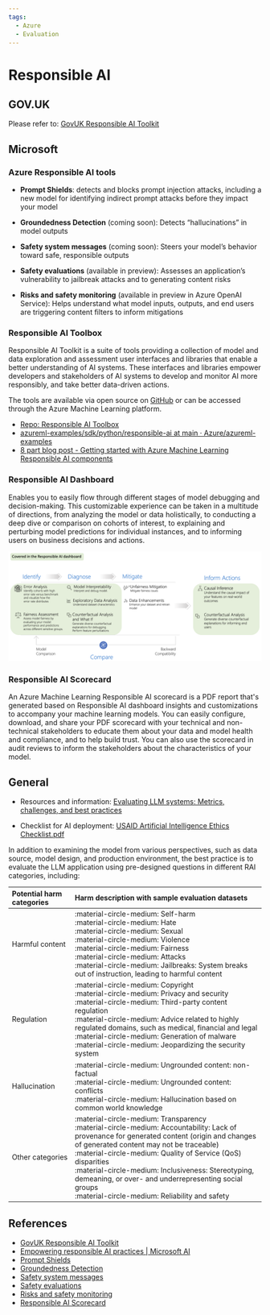 ```yaml
---
tags:
  - Azure
  - Evaluation
---
```


# Responsible AI

## GOV.UK

Please refer to: [GovUK Responsible AI Toolkit](https://www.gov.uk/government/collections/responsible-ai-toolkit)

## Microsoft

### Azure Responsible AI tools

- **Prompt Shields**: detects and blocks prompt injection attacks, including a new model for identifying indirect prompt attacks before they impact your model

- **Groundedness Detection** (coming soon): Detects “hallucinations” in model outputs

- **Safety system messages** (coming soon): Steers your model’s behavior toward safe, responsible outputs

- **Safety evaluations** (available in preview): Assesses an application’s vulnerability to jailbreak attacks and to generating content risks

- **Risks and safety monitoring** (available in preview in Azure OpenAI Service): Helps understand what model inputs, outputs, and end users are triggering content filters to inform mitigations
    
### Responsible AI Toolbox

Responsible AI Toolkit is a suite of tools providing a collection of model and data exploration and assessment user interfaces and libraries that enable a better understanding of AI systems. These interfaces and libraries empower developers and stakeholders of AI systems to develop and monitor AI more responsibly, and take better data-driven actions.

The tools are available via open source on [GitHub](https://github.com/microsoft/responsible-ai-toolbox?culture=en-us&country=us) or can be accessed through the Azure Machine Learning platform.

- [Repo: Responsible AI Toolbox](https://github.com/microsoft/responsible-ai-toolbox?culture=en-us&country=us)
- [azureml-examples/sdk/python/responsible-ai at main · Azure/azureml-examples](https://github.com/Azure/azureml-examples/tree/main/sdk/python/responsible-ai)
- [8 part blog post - Getting started with Azure Machine Learning Responsible AI components](https://techcommunity.microsoft.com/t5/ai-machine-learning-blog/getting-started-with-azure-machine-learning-responsible-ai/ba-p/3746948?WT.mc_id=aiml-114127-cxa)

### Responsible AI Dashboard

Enables you to easily flow through different stages of model debugging and decision-making. This customizable experience can be taken in a multitude of directions, from analyzing the model or data holistically, to conducting a deep dive or comparison on cohorts of interest, to explaining and perturbing model predictions for individual instances, and to informing users on business decisions and actions.

![image](../images/responsible-ai-dashboard.png)

### Responsible AI Scorecard

An Azure Machine Learning Responsible AI scorecard is a PDF report that's generated based on Responsible AI dashboard insights and customizations to accompany your machine learning models. You can easily configure, download, and share your PDF scorecard with your technical and non-technical stakeholders to educate them about your data and model health and compliance, and to help build trust. You can also use the scorecard in audit reviews to inform the stakeholders about the characteristics of your model.

## General

- Resources and information: [Evaluating LLM systems: Metrics, challenges, and best practices](https://medium.com/data-science-at-microsoft/evaluating-llm-systems-metrics-challenges-and-best-practices-664ac25be7e5#feb9)

- Checklist for AI deployment: [USAID Artificial Intelligence Ethics Checklist.pdf](https://www.usaid.gov/sites/default/files/2023-12/USAID%20Artificial%20Intelligence%20Ethics%20Checklist.pdf)

In addition to examining the model from various perspectives, such as data source, model design, and production environment, the best practice is to evaluate the LLM application using pre-designed questions in different RAI categories, including:

| Potential harm categories | Harm description with sample evaluation datasets |
| :------------------------ | :---------------------------------------------- |
| Harmful content           | :material-circle-medium: Self-harm<br>:material-circle-medium: Hate<br>:material-circle-medium: Sexual<br>:material-circle-medium: Violence<br>:material-circle-medium: Fairness<br>:material-circle-medium: Attacks<br>:material-circle-medium: Jailbreaks: System breaks out of instruction, leading to harmful content|
| Regulation                | :material-circle-medium: Copyright<br>:material-circle-medium: Privacy and security<br>:material-circle-medium: Third-party content regulation<br>:material-circle-medium: Advice related to highly regulated domains, such as medical, financial and legal<br>:material-circle-medium: Generation of malware<br>:material-circle-medium: Jeopardizing the security system |
| Hallucination             | :material-circle-medium: Ungrounded content: non-factual<br>:material-circle-medium: Ungrounded content: conflicts<br>:material-circle-medium: Hallucination based on common world knowledge|
| Other categories          | :material-circle-medium: Transparency<br>:material-circle-medium: Accountability: Lack of provenance for generated content (origin and changes of generated content may not be traceable)<br>:material-circle-medium: Quality of Service (QoS) disparities<br>:material-circle-medium: Inclusiveness: Stereotyping, demeaning, or over- and underrepresenting social groups<br>:material-circle-medium: Reliability and safety |

## References

- [GovUK Responsible AI Toolkit](https://www.gov.uk/government/collections/responsible-ai-toolkit)
- [Empowering responsible AI practices | Microsoft AI](https://www.microsoft.com/en-us/ai/responsible-ai)
- [Prompt Shields](https://techcommunity.microsoft.com/t5/ai-azure-ai-services-blog/azure-ai-announces-prompt-shields-for-jailbreak-and-indirect/ba-p/4099140)
- [Groundedness Detection](https://techcommunity.microsoft.com/t5/ai-azure-ai-services-blog/detect-and-mitigate-ungrounded-model-outputs/ba-p/4099261)
- [Safety system messages](https://learn.microsoft.com/en-us/azure/ai-services/openai/concepts/system-message)
- [Safety evaluations](https://techcommunity.microsoft.com/t5/ai-ai-platform-blog/introducing-ai-assisted-safety-evaluations-in-azure-ai-studio/ba-p/4098595)
- [Risks and safety monitoring](https://techcommunity.microsoft.com/t5/ai-azure-ai-services-blog/introducing-risks-amp-safety-monitoring-feature-in-azure-openai/ba-p/4099218)
- [Responsible AI Scorecard](https://learn.microsoft.com/en-us/azure/machine-learning/how-to-responsible-ai-scorecard?view=azureml-api-2)